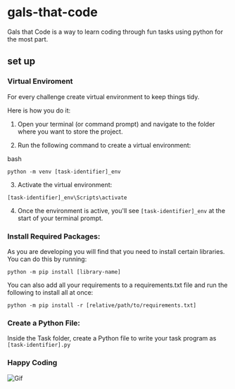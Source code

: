 # gals-that-code
Gals that Code is a way to learn coding through fun tasks using python for the most part.

## set up

### Virtual Enviroment

For every challenge create virtual environment to keep things tidy. 

Here is how you do it:

1. Open your terminal (or command prompt) and navigate to the folder where you want to store the project.

2. Run the following command to create a virtual environment:

bash
```
python -m venv [task-identifier]_env
```

3. Activate the virtual environment:

```
[task-identifier]_env\Scripts\activate
```

4. Once the environment is active, you'll see `[task-identifier]_env` at the start of your terminal prompt.

### Install Required Packages: 

As you are developing you will find that you need to install certain libraries. You can do this by running:

```
python -m pip install [library-name]
```

You can also add all your requirements to a requirements.txt file and run the following to install all at once:

```
python -m pip install -r [relative/path/to/requirements.txt]
```

### Create a Python File: 

Inside the Task folder, create a Python file to write your task program as `[task-identifier].py`


### Happy Coding

![Gif](https://media.giphy.com/media/TdfyKrN7HGTIY/giphy.gif)
